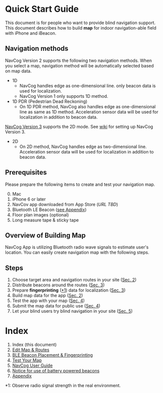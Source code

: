<!--
The MIT License (MIT)

Copyright (c) 2014, 2015 IBM Corporation
Permission is hereby granted, free of charge, to any person obtaining a copy
of this software and associated documentation files (the "Software"), to deal
in the Software without restriction, including without limitation the rights
to use, copy, modify, merge, publish, distribute, sublicense, and/or sell
copies of the Software, and to permit persons to whom the Software is
furnished to do so, subject to the following conditions:

The above copyright notice and this permission notice shall be included in all
copies or substantial portions of the Software.

THE SOFTWARE IS PROVIDED "AS IS", WITHOUT WARRANTY OF ANY KIND, EXPRESS OR
IMPLIED, INCLUDING BUT NOT LIMITED TO THE WARRANTIES OF MERCHANTABILITY,
FITNESS FOR A PARTICULAR PURPOSE AND NONINFRINGEMENT. IN NO EVENT SHALL THE
AUTHORS OR COPYRIGHT HOLDERS BE LIABLE FOR ANY CLAIM, DAMAGES OR OTHER
LIABILITY, WHETHER IN AN ACTION OF CONTRACT, TORT OR OTHERWISE, ARISING FROM,
OUT OF OR IN CONNECTION WITH THE SOFTWARE OR THE USE OR OTHER DEALINGS IN THE
SOFTWARE.
-->

# Quick Start Guide  
This document is for people who want to provide blind navigation support.
This document describes how to build **map** for indoor navigation-able field with iPhone and iBeacon.

## Navigation methods
NavCog Version 2 supports the following two navigation methods. When you select a map, navigation method will be automatically selected based on map data.
- 1D
   - NavCog handles edge as one-dimensional line. only beacon data is used for localization.
   - NavCog Version 1 only supports 1D method.
- 1D PDR (Pedestrian Dead Reckoning)
   - On 1D PDR method, NavCog also handles edge as one-dimensional line as same as 1D method. Acceleration sensor data will be used for localization in addition to beacon data.
   
[NavCog Version 3](https://github.com/hulop/NavCogIOSv3) supports the 2D mode. 
See [wiki](https://github.com/hulop/NavCogIOSv3/wiki) for setting up NavCog Version 3.
- 2D
   - On 2D method, NavCog handles edge as two-dimensional line. Acceleration sensor data will be used for localization in addition to beacon data.

## Prerequisites
Please prepare the following items to create and test your navigation map.

0. Mac
0. iPhone 6 or later
0. NavCov app downloaded from App Store (_URL TBD_)
0. Bluetooth LE Beacon ([see Appendix](appendix.md))
0. Floor plan images (optional)
0. Long measure tape & sticky tape


## Overview of Building Map
NavCog App is utilizing Bluetooth radio wave signals to estimate user's location.
You can easily create navigation map with the following steps.


## Steps
1.	Choose target area and navigation routes in your site ([Sec. 2](map.md#add_area))
2.	Distribute beacons around the routes ([Sec. 3](beacon.md#beacon_placement))
3.	Prepare **fingerprinting** ([*1](#footnote1)) data for localization ([Sec. 3](beacon.md#fingerprinting))
4.	Build map data for the app ([Sec. 2](map.md#export_map))
5.	Test the app with your map ([Sec. 4](test.md))
6.	Submit the map data for public use ([Sec. 4](test.md#submit_map))
7.	Let your blind users try blind navigation in your site ([Sec. 5](navcog.md))

# Index

1. Index (this document)
2. [Edit Map & Routes](map.md)
3. [BLE Beacon Placement & Fingerprinting](beacon.md)
4. [Test Your Map](test.md)
5. [NavCog User Guide](navcog.md)
6. [Notice for use of battery powered beacons](battery.md)
7. [Appendix](appendix.md)

<a name="footnote1">*1</a>: Observe radio signal strength in the real environment.
